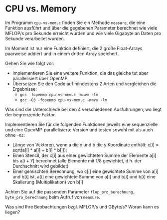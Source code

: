 # CPU vs. Memory

Im Programm `cpu-vs-mem.c` finden Sie ein Methode `measure`, die eine Funktion ausführt und über die gegebenen Parameter berechnet wie viele MFLOP/s pro Sekunde erreicht wurden und wie viele Gigabyte an Daten pro Sekunde verarbeitet wurden.

Im Moment ist nur eine Funktion definiert, die 2 große Float-Arrays paarweise addiert und in einem dritten Array speichert. 

Gehen Sie wie folgt vor:
- Implementieren Sie eine weitere Funktion, die das gleiche tut aber parallelisiert über OpenMP
- Übersetzen Sie den Code auf mindestens 2 Arten und vergleichen die Ergebnisse:
  - `gcc -fopenmp cpu-vs-mem.c -mavx -lm`
  - `gcc -O3 -fopenmp cpu-vs-mem.c -mavx -lm`

Was sind die Unterschiede bei den 4 verschiedenen Ausführungen, wo liegt der begrenzende Faktor.

Implementieren Sie für die folgenden Funktionen jeweils eine sequenzielle und eine OpenMP-parallelisierte Version und testen sowohl mit als auch ohne `-O3`:
- Länge von Vektoren, wenn a die x und b die y Koordinate enthält: c[i] = sqrt(a[i] * a[i] + b[i] * b[i]);
- Einen Stencil, der c[i] aus einer gewichteten Summe der Elemente a[i] bis a[i + 7] berechnet (alle Elemente mit 1/8 gewichtet, d.h. der Durchschnitt wird gebildet)
- Einer gemischten Berechnung, wo c[i] eine gewichtete Summe von a[i] und b[i] ist, a[i] eine gewichtete Summe von a[i] und b[i] und b[i] eine Skalierung (Multiplikation) von b[i]

Achten Sie auf die passenden Parameter `flop_pro_berechnung, byte_pro_berechnung` beim Aufruf von `measure`.

Was sind Ihre Beobachtungen bzgl. MFLOP/s und GByte/s? Woran kann es liegen?